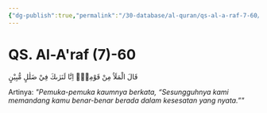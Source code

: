 ```yaml
---
{"dg-publish":true,"permalink":"/30-database/al-quran/qs-al-a-raf-7-60/"}
---
```



# QS. Al-A'raf (7)-60
قَالَ الْمَلَاُ مِنْ قَوْمِهٖٓ اِنَّا لَنَرٰىكَ فِيْ ضَلٰلٍ مُّبِيْنٍ 

Artinya: *"Pemuka-pemuka kaumnya berkata, “Sesungguhnya kami memandang kamu benar-benar berada dalam kesesatan yang nyata.”"*
